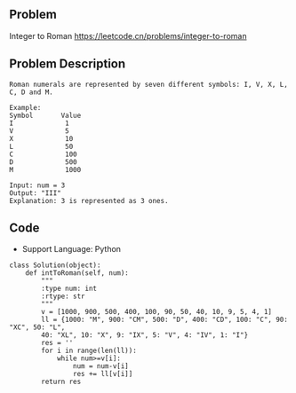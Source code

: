 ## Problem
Integer to Roman
https://leetcode.cn/problems/integer-to-roman

## Problem Description
```
Roman numerals are represented by seven different symbols: I, V, X, L, C, D and M.

Example:
Symbol       Value
I             1
V             5
X             10
L             50
C             100
D             500
M             1000

Input: num = 3
Output: "III"
Explanation: 3 is represented as 3 ones.
```

## Code

- Support Language: Python

```
class Solution(object):
    def intToRoman(self, num):
        """
        :type num: int
        :rtype: str
        """
        v = [1000, 900, 500, 400, 100, 90, 50, 40, 10, 9, 5, 4, 1]
        ll = {1000: "M", 900: "CM", 500: "D", 400: "CD", 100: "C", 90: "XC", 50: "L", 
        40: "XL", 10: "X", 9: "IX", 5: "V", 4: "IV", 1: "I"}
        res = ''      
        for i in range(len(ll)):
            while num>=v[i]:
                num = num-v[i]
                res += ll[v[i]]
        return res
```
